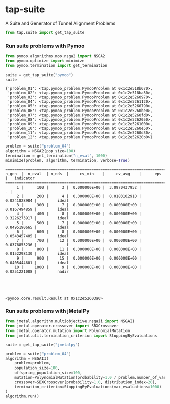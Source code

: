 # tap-suite
A Suite and Generator of Tunnel Alignment Problems


```python
from tap.suite import get_tap_suite
```

###  Run suite problems with Pymoo


```python
from pymoo.algorithms.moo.nsga2 import NSGA2
from pymoo.optimize import minimize
from pymoo.termination import get_termination
```


```python
suite = get_tap_suite("pymoo")
suite
```




    {'problem_01': <tap.pymoo_problem.PymooProblem at 0x1c2e518b670>,
     'problem_02': <tap.pymoo_problem.PymooProblem at 0x1c2e518ba30>,
     'problem_03': <tap.pymoo_problem.PymooProblem at 0x1c2e5260970>,
     'problem_04': <tap.pymoo_problem.PymooProblem at 0x1c2e5261120>,
     'problem_05': <tap.pymoo_problem.PymooProblem at 0x1c2e5260790>,
     'problem_06': <tap.pymoo_problem.PymooProblem at 0x1c2e5260be0>,
     'problem_07': <tap.pymoo_problem.PymooProblem at 0x1c2e5260fd0>,
     'problem_08': <tap.pymoo_problem.PymooProblem at 0x1c2e5262050>,
     'problem_09': <tap.pymoo_problem.PymooProblem at 0x1c2e5261000>,
     'problem_10': <tap.pymoo_problem.PymooProblem at 0x1c2e5260e50>,
     'problem_11': <tap.pymoo_problem.PymooProblem at 0x1c2e5260d30>,
     'problem_12': <tap.pymoo_problem.PymooProblem at 0x1c2e52620b0>}




```python
problem = suite["problem_04"]
algorithm = NSGA2(pop_size=100)
termination = get_termination("n_eval", 1000)
minimize(problem, algorithm, termination, verbose=True)
```

    ==========================================================================================
    n_gen  |  n_eval  | n_nds  |     cv_min    |     cv_avg    |      eps      |   indicator  
    ==========================================================================================
         1 |      100 |      3 |  0.000000E+00 |  3.0970437952 |             - |             -
         2 |      200 |      4 |  0.000000E+00 |  0.0183102910 |  0.0241828984 |         ideal
         3 |      300 |      7 |  0.000000E+00 |  0.000000E+00 |  0.0167494859 |         ideal
         4 |      400 |      8 |  0.000000E+00 |  0.000000E+00 |  0.3226273917 |         ideal
         5 |      500 |      7 |  0.000000E+00 |  0.000000E+00 |  0.0495190665 |         ideal
         6 |      600 |      8 |  0.000000E+00 |  0.000000E+00 |  0.0543457405 |         ideal
         7 |      700 |     12 |  0.000000E+00 |  0.000000E+00 |  0.0376853236 |             f
         8 |      800 |     11 |  0.000000E+00 |  0.000000E+00 |  0.0152298130 |         ideal
         9 |      900 |     15 |  0.000000E+00 |  0.000000E+00 |  0.0405444601 |         ideal
        10 |     1000 |      9 |  0.000000E+00 |  0.000000E+00 |  0.0251221088 |         nadir
    




    <pymoo.core.result.Result at 0x1c2e52603a0>



### Run suite problems with jMetalPy


```python
from jmetal.algorithm.multiobjective.nsgaii import NSGAII
from jmetal.operator.crossover import SBXCrossover
from jmetal.operator.mutation import PolynomialMutation
from jmetal.util.termination_criterion import StoppingByEvaluations
```


```python
suite = get_tap_suite("jmetalpy")
```


```python
problem = suite["problem_04"]
algorithm = NSGAII(
    problem=problem,
    population_size=100,
    offspring_population_size=100,
    mutation=PolynomialMutation(probability=1.0 / problem.number_of_variables(), distribution_index=20),
    crossover=SBXCrossover(probability=1.0, distribution_index=20),
    termination_criterion=StoppingByEvaluations(max_evaluations=1000)
)
algorithm.run()
```
